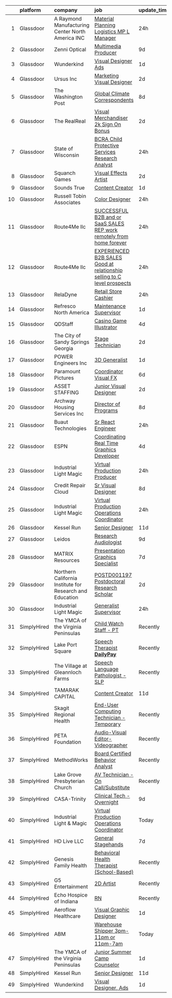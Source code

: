 

|    | platform    | company                                                  | job                                                                                                                                                                                                                                                                                                                                                                                                                                                                                                                                                                                                                                                                                                                                                                                                                                                                                                                                                                                                                                                                                                                                                                                                                                                                                                                                                                                                  | update_time   | location                  |
|---:|:------------|:---------------------------------------------------------|:-----------------------------------------------------------------------------------------------------------------------------------------------------------------------------------------------------------------------------------------------------------------------------------------------------------------------------------------------------------------------------------------------------------------------------------------------------------------------------------------------------------------------------------------------------------------------------------------------------------------------------------------------------------------------------------------------------------------------------------------------------------------------------------------------------------------------------------------------------------------------------------------------------------------------------------------------------------------------------------------------------------------------------------------------------------------------------------------------------------------------------------------------------------------------------------------------------------------------------------------------------------------------------------------------------------------------------------------------------------------------------------------------------|:--------------|:--------------------------|
|  1 | Glassdoor   | A Raymond Manufacturing Center North America  INC        | [Material  Planning   Logistics  MP L  Manager](https://www.glassdoor.com/partner/jobListing.htm?pos=101&ao=1110586&s=58&guid=00000181dc979422a160480b8de30f8c&src=GD_JOB_AD&t=SR&vt=w&ea=1&cs=1_5bd57fe4&cb=1657263330863&jobListingId=1007990135006&cpc=7C0AF3FAC6523A09&jrtk=3-0-1g7e9f564jcat801-1g7e9f56lgahd800-8847a5a67d8776f2--6NYlbfkN0DZZww-p_mr8GWlqIRBY21Wjl_Fk3kglyx5_HcxykVqwXttv2ga1zfky-6GT33BkF8k-EyolbzwOXGoh-pFMF0HL16L0A8LSNO0-rZ8kTLiaJcVSjEgQR-B08ZL4Av6aJ_8uLumbYN99e8OjOgP1x7w4ogxL9rjnQuvs-sioayGC7CQa1a5TKSodLQ4cFF47Ho-zPwNgdNcy3pW88ACK7GO8Qjnh9gZYBoaDF9Hj0g1L1BDvLsjUy2lvBVgy8nf92Qw6pzcKEyrRwd_CPfidvGNZ2BekGxuhhT9qlL8rkAobkEuu7LKkVWlusgT1y_gb1qYqEJ9-Vx-SN-9HW4UCewIB5FpHTqC21CJ_tg6CLAoD1uJ8P7f_1HOdOF5_FjJfvhV75IWbkLhICE32Sg6QaUZW0DIwBwx-WYnC6lfqzOKfW2_wBJ4F4saP3kzQegZnztaDLSet0BV0bOV2BOfkI5nmMvv-BPtA5LCPcV-YjgsDJjiy3yIpGzx8tgc-FTEAsTdFhwvdq9t7A%3D%3D)                                                                                                                                                                                                                                                                                                                                                                                                                                                                                                 | 24h           | Flemingsburg, KY          |
|  2 | Glassdoor   | Zenni Optical                                            | [Multimedia Producer](https://www.glassdoor.com/partner/jobListing.htm?pos=107&ao=1110586&s=58&guid=00000181dc979422a160480b8de30f8c&src=GD_JOB_AD&t=SR&vt=w&cs=1_454d33f7&cb=1657263330864&jobListingId=1007969228595&cpc=0FE1F5EA2BC84A01&jrtk=3-0-1g7e9f564jcat801-1g7e9f56lgahd800-66685a8423798669--6NYlbfkN0D-wagnijxwAeJpKSfKqQ0J9oHqjS3FlIu-AqopM5OplQZzaVhIx9UO4Q8hxVMhGuV9HaKCSmmGouoCn9-qnEDTCmxhL6b3Vv_ut4oOvfUCOD0LYqf-u_8YTEmNGA4jkamHQGlOUxVZ5493jj-ezdqAmnIWlwf8_GxwHBtD9W21By3-Qrx_wHswJGDV3lk-TR1T8xiaoblWZpIQi_SBp98cluTbdI2o9quMxx1TujrZkjaCDAWjH8cAR2_Jn7GM_1CGCPAGrRROuXnY0oVfcwqHiQ2gEBJoZdUNxuhinlqdTfokLeNQlENCzXKlEJe4vTugLnHtn8DAC0zxg6wMeuBwuCzyGtaUbkjXipnsqUioNRZ7jLyuWXWEHpHhQdlPBCU7qCMHwvWcm_7y8iUOni2P07ki4VVcVGYRvDATU6wVsN1V86AeMWs-KzxXpMR2lg3EUvdTbIdj-mH54hvVDwMn)                                                                                                                                                                                                                                                                                                                                                                                                                                                                                                                                                                                            | 9d            | Remote                    |
|  3 | Glassdoor   | Wunderkind                                               | [Visual Designer  Ads](https://www.glassdoor.com/partner/jobListing.htm?pos=119&ao=1136043&s=58&guid=00000181dc979422a160480b8de30f8c&src=GD_JOB_AD&t=SR&vt=w&ea=1&cs=1_e17a8883&cb=1657263330866&jobListingId=1007987616578&jrtk=3-0-1g7e9f564jcat801-1g7e9f56lgahd800-2d6efb8cb9e13ea4-)                                                                                                                                                                                                                                                                                                                                                                                                                                                                                                                                                                                                                                                                                                                                                                                                                                                                                                                                                                                                                                                                                                           | 1d            | New York, NY              |
|  4 | Glassdoor   | Ursus  Inc                                               | [Marketing   Visual Designer](https://www.glassdoor.com/partner/jobListing.htm?pos=110&ao=1110586&s=58&guid=00000181dc979422a160480b8de30f8c&src=GD_JOB_AD&t=SR&vt=w&ea=1&cs=1_806fe7b6&cb=1657263330865&jobListingId=1007985675315&cpc=3DB599BF2F4828F0&jrtk=3-0-1g7e9f564jcat801-1g7e9f56lgahd800-f29d6c416d7e7661--6NYlbfkN0CT8vBT9H5mqECx2dfLV_FONLPDKpIRssxVwtj05Tmm4rA5I0VNOPdM1oYsK66ov5qs26oXjfHfguzQooc3G5Pl-ghCmGPoj2PmFbu89wOeXUIWofUIEanFBQPQQprKV32zN9Eeuix_fCN_LoNFfc6-kzPEHPQ6WqAeZZW7SVPGAneNoR4LL4ICaWUunWEm0NMQwllCqzpb2jbXfq8vno7CjDfcNhde_W5Dghnziav4Z672-EZ4y4kQl5d4YY7G0P_MzTCz_V2KGeLpA4G0WV_bzB5BrxYEhPxUTp5P0zQewCglRmI_LKCzDMzOjtzCOpIqdA9-p-0ma8y3TAf7_YdMu5lJxHjtDXCYMiVz1RSbGiZWMstjjwbxWfy1zAk4dims6IVhr0D06MhjhrLT9IhTinadZiiO_N3arpfQEHL8NFS2TVJes2V3fL8ynt-ihfqthY3_mk_bzsTiaKqF1gOLLoUYVEdAfZG-ftLijPl-d92VZH_1QZa_kL9xEVw9pwy5iJtEG8Jc46pdbO3_xrJJZCr_G_uC0Nr8wfD6WofKxdqm07uAs8WpBQE6j2Q2G6pSgsK7EFEbmHoVRKQFSV8qQfvHHSiVR9ynqQzzibar-Nx-5vg9THv3pWWHn7Upo6FKIIzqWnoCLgrTdLgJgYkMykqcX6YxBDtxax6Y6WucggiWcm-JsL2ry6VNCaNReWltCGNCScMOlc_HDkK00OErky_r_8q9tQzz6FW4uhL2pnzpqdNb-o0sAjqv5Hi8EgoxvBq5uzRagAgmonIknOImuS2HsfdtO4S_c2nb64P2lpLmYBHgzNel9pc2FDAre6mlorQ5UC2ILcNMPJ7pKdGvMsl_OSkNoonGt62o4X3divP7teX88ulS6co23DM3v8a7A_hGLGJEbCJxN1ougYYgrX1Xdql-deMEiiuGja7nPwGJumETCf6SGan_AzUQaOtTGZWl3Mg9bep2bEjHflM7zaYI-t39lnBngmAfBiUNZ-suL0HEyQT8DWBerGNaTeI%3D) | 2d            | Los Angeles, CA           |
|  5 | Glassdoor   | The Washington Post                                      | [Global Climate Correspondents](https://www.glassdoor.com/partner/jobListing.htm?pos=128&ao=1136043&s=58&guid=00000181dc979422a160480b8de30f8c&src=GD_JOB_AD&t=SR&vt=w&cs=1_6a3acfa3&cb=1657263330877&jobListingId=1007971603642&jrtk=3-0-1g7e9f564jcat801-1g7e9f56lgahd800-c8c9f2f35c4299cb-)                                                                                                                                                                                                                                                                                                                                                                                                                                                                                                                                                                                                                                                                                                                                                                                                                                                                                                                                                                                                                                                                                                       | 8d            | Washington, DC            |
|  6 | Glassdoor   | The RealReal                                             | [Visual Merchandiser    2k Sign On Bonus ](https://www.glassdoor.com/partner/jobListing.htm?pos=103&ao=1110586&s=58&guid=00000181dc979422a160480b8de30f8c&src=GD_JOB_AD&t=SR&vt=w&ea=1&cs=1_00ac39b7&cb=1657263330864&jobListingId=1007984907560&cpc=280AB1FAEDD8D536&jrtk=3-0-1g7e9f564jcat801-1g7e9f56lgahd800-4ac500e89ea6db94--6NYlbfkN0DLP6g0lDoqZzhPnc0l2IIO15DLMc6nfdbu3pouBSAEyLHC7K7bTve3tmdCHI28Jr3r6tajo03J6yqho19PXihkvyxW_WvX2o39hPcAwlJLpEMKTHKwYywXFpecqH5MHFg3S5je55Y2FRNEe20sW7tsDhx5Uj9mZ1xBXde9NfBtNe_TEHRcGF__vGr3HpnC85b_ktabR0UVw79Hst8wOyJrTemtmeYv77v4VnnqQefXnhbIPtI8z1YtDjqYekzlOd02_mrD46Zwg4dSWgsAkyMt9PDvBe5vyAZu6FYG7Snbv2rfMKDzXC07eTI74EQDNuD_UWwSdwqnhYIVfsiprD1hYZ3rx819N74bBUwYx0aTzXQv1ZxtGDTrTkJKbFI7MlsT9osgefZfgg4Pk9Rc52C8DqP--19ggiZTqNZQbhFyh3fGfy0ZTEj047KsFIcnKaK9fBVjCycqhWgdDix5ut3L7CxedLSj86HZXxLscPES5p2M62q38Lmoj8LoxUr_E6z8AoWrOZj-DA%3D%3D)                                                                                                                                                                                                                                                                                                                                                                                                                                                                                                      | 2d            | Palm Beach, FL            |
|  7 | Glassdoor   | State of Wisconsin                                       | [BCRA Child Protective Services Research Analyst](https://www.glassdoor.com/partner/jobListing.htm?pos=125&ao=1136043&s=58&guid=00000181dc979422a160480b8de30f8c&src=GD_JOB_AD&t=SR&vt=w&cs=1_a76c6521&cb=1657263330867&jobListingId=1007991344260&jrtk=3-0-1g7e9f564jcat801-1g7e9f56lgahd800-43c41f12a8e829d0-)                                                                                                                                                                                                                                                                                                                                                                                                                                                                                                                                                                                                                                                                                                                                                                                                                                                                                                                                                                                                                                                                                     | 24h           | Green Bay, WI             |
|  8 | Glassdoor   | Squanch Games                                            | [Visual Effects Artist](https://www.glassdoor.com/partner/jobListing.htm?pos=116&ao=1136043&s=58&guid=00000181dc979422a160480b8de30f8c&src=GD_JOB_AD&t=SR&vt=w&ea=1&cs=1_c1b0d2bc&cb=1657263330866&jobListingId=1007985791841&jrtk=3-0-1g7e9f564jcat801-1g7e9f56lgahd800-03dc8f628835d2e5-)                                                                                                                                                                                                                                                                                                                                                                                                                                                                                                                                                                                                                                                                                                                                                                                                                                                                                                                                                                                                                                                                                                          | 2d            | Remote                    |
|  9 | Glassdoor   | Sounds True                                              | [Content Creator](https://www.glassdoor.com/partner/jobListing.htm?pos=130&ao=1136043&s=58&guid=00000181dc979422a160480b8de30f8c&src=GD_JOB_AD&t=SR&vt=w&ea=1&cs=1_64e55120&cb=1657263330878&jobListingId=1007988640184&jrtk=3-0-1g7e9f564jcat801-1g7e9f56lgahd800-5cd85f5d2e40ef7b-)                                                                                                                                                                                                                                                                                                                                                                                                                                                                                                                                                                                                                                                                                                                                                                                                                                                                                                                                                                                                                                                                                                                | 1d            | Louisville, CO            |
| 10 | Glassdoor   | Russell Tobin   Associates                               | [Color Designer](https://www.glassdoor.com/partner/jobListing.htm?pos=111&ao=1110586&s=58&guid=00000181dc979422a160480b8de30f8c&src=GD_JOB_AD&t=SR&vt=w&ea=1&cs=1_dc08b725&cb=1657263330865&jobListingId=1007990181855&cpc=6FC5BA77C9A4CD78&jrtk=3-0-1g7e9f564jcat801-1g7e9f56lgahd800-356cac25998b6039--6NYlbfkN0AmAEGG8avFOUzrOsHfiknRKtH3A0Y6LZHoukWLvPWvQJxCZcAVCIDFyzk0WrVdXvpWboN36XmZBklQpA0MscktTKRVJFs3vKiJOD8d0MjfQlRU5psA5hWLUKstigAx0RWqLk0oYemuo6obkMhO2CoycPcmt_JeR5TPi2PJG2Yp7y8JNS0M88pYYz40dcscQreRUTD6OAYAz9KRFV31ODd2_7_2vqzsRNi9wIpMyTqeIxYzn7816Y5Bf0lpYwuXxwDw_zKMaUuIJ1XDtAIngRTY12LLh4ix8Sn0M0wm5ZPm8g2RK1X0AWjDUbYX9vzSnon1g-5ebwUQmAmz5NHAOi-5nm_VZxyaF8gj2WnBHSHow8XB8IVTAhpwMQ2ZQesg-1hcCfO-5r-EyAt1tsZD_EFR778AaaEriF4MAm_5Q3ib_p-_YfqpU6jp-dqPSIVT3fxYBG9UnBMrHJ5J35I_aiKT6SeAPw91dlR-xVtsiGLEdgVCbKdbJYxQoB7UdbyROzsjqiDBDCdbBM9g1OLyxQ0vxooXO7waUPI_-TURYq9Rdg%3D%3D)                                                                                                                                                                                                                                                                                                                                                                                                                                                                                                | 24h           | Beaverton, OR             |
| 11 | Glassdoor   | Route4Me llc                                             | [SUCCESSFUL B2B and or SaaS SALES REP   work remotely from home forever](https://www.glassdoor.com/partner/jobListing.htm?pos=118&ao=1136043&s=58&guid=00000181dc979422a160480b8de30f8c&src=GD_JOB_AD&t=SR&vt=w&ea=1&cs=1_127befba&cb=1657263330866&jobListingId=1007991182652&jrtk=3-0-1g7e9f564jcat801-1g7e9f56lgahd800-ce5e71b37400700a-)                                                                                                                                                                                                                                                                                                                                                                                                                                                                                                                                                                                                                                                                                                                                                                                                                                                                                                                                                                                                                                                         | 24h           | Remote                    |
| 12 | Glassdoor   | Route4Me llc                                             | [EXPERIENCED B2B SALES   Good at relationship selling to  C  level prospects](https://www.glassdoor.com/partner/jobListing.htm?pos=126&ao=1136043&s=58&guid=00000181dc979422a160480b8de30f8c&src=GD_JOB_AD&t=SR&vt=w&ea=1&cs=1_a4996fad&cb=1657263330867&jobListingId=1007989993265&jrtk=3-0-1g7e9f564jcat801-1g7e9f56lgahd800-971117f03bee92a3-)                                                                                                                                                                                                                                                                                                                                                                                                                                                                                                                                                                                                                                                                                                                                                                                                                                                                                                                                                                                                                                                    | 24h           | Remote                    |
| 13 | Glassdoor   | RelaDyne                                                 | [Retail Store Cashier](https://www.glassdoor.com/partner/jobListing.htm?pos=108&ao=1110586&s=58&guid=00000181dc979422a160480b8de30f8c&src=GD_JOB_AD&t=SR&vt=w&cs=1_8d71f8d1&cb=1657263330864&jobListingId=1007989403794&cpc=6FC5BA77C9A4CD78&jrtk=3-0-1g7e9f564jcat801-1g7e9f56lgahd800-9415a9c25bfd0787--6NYlbfkN0A72-8lX7zhyQqvAwBLSO_TxQLukvLk7KAx6eFUkC_Mtrx-QY2ZweGSBq9S53HIzYqy6gxzf_lgYIrFoCGsPmhjtB6wgT7r8Dq4DmAxAg0tQWIdMB_wCQR4RGB6V2QYAMO1kpoBuJOMZPRL33M7OYaoTZiaH8Ne5mSIC6_PajhzJMANVeLcUAfzsfivD67JnPcTwrsc1bTowajwVxoKlK3LXz_JVGBV6vdBSbouCoeiVjrZbXXv5nGn0hPOQe951-h7lgxLe1FYqRWVunDFbxoLtaWXnst52tptp5W7zJ3ou7_VpOPpnTcS8Wx6h6sqi5YkcOTp1htnK1_UkbQRcCwCxnm5vD8srExJPG6tayOulOmBjHk-Kx3BBHEMGnfFSUiBvVXNpXaysr-Kv7812lpSaTCTdQR8Dnv4UCYVgHJGjuPuIyDRAAkl5zW_Spv-KGRHVSrtB6w0KRHirIeyN8yB00iMMyySr2J7VeMxH3GebRYjX8uwT7w9C3S-PDaw6zIvNA1H0fmpfdaIIZxRuZULgIKHoVpxQms%3D)                                                                                                                                                                                                                                                                                                                                                                                                                                                                                                             | 24h           | Midvale, UT               |
| 14 | Glassdoor   | Refresco North America                                   | [Maintenance Supervisor](https://www.glassdoor.com/partner/jobListing.htm?pos=105&ao=1110586&s=58&guid=00000181dc979422a160480b8de30f8c&src=GD_JOB_AD&t=SR&vt=w&ea=1&cs=1_8a6261fb&cb=1657263330864&jobListingId=1007988003532&cpc=BCC169F53084E245&jrtk=3-0-1g7e9f564jcat801-1g7e9f56lgahd800-6a23d6fbf95db767--6NYlbfkN0DMDY1qTfQxz99MOJLbk-KpCMDcUXWZYNY2SGFN9lIh-gVl_z-TloURwNRZkFdDXwbb7-hHy4Jf3ilutdWe9ev2ZWGhTdPtrnQxgzQerY8g-FDM9JRRnZlTDOIuNQqk9NwrydNhV3z8J8uRntjb55TvyetkUDYWlHFWkCTprnA0zGsuQMl2Q4VZ6eFIGa0Z2fohzCSElVVVL2GpBrLWxNKtArunrzqGxQVJTeshEDjgYejLhy_ZjdETiXcRlzxvpVPFIX7ciaFIGHBJBcfYG1xmr6u7zBr5TS96-PbegWW8t7_ZV21gMvfOjj843XsXCHbvyQIKg_lJS6XqnIWaowoTfcbVZd4UfR4JMaWFrD6c08W0YTtK4__qaEZeCErUgbDK7N9GgLlvCj_bTZaGLMIAo934qP_8FaOwf3kVmyXtp0VwclfXoln4WDv24yBF5xDuG0hrJpcNg2xCdQe4u-JwSxCQcCcHzcClgJNRVD13qQo4FEca3LgGzS4xuCmbi1-TC8tUvUTnnodx4jzMkJCChDOnUEMhP8vadPfEDsG5qg%3D%3D)                                                                                                                                                                                                                                                                                                                                                                                                                                                                                        | 1d            | Fort Gibson, OK           |
| 15 | Glassdoor   | QDStaff                                                  | [Casino Game Illustrator](https://www.glassdoor.com/partner/jobListing.htm?pos=106&ao=1110586&s=58&guid=00000181dc979422a160480b8de30f8c&src=GD_JOB_AD&t=SR&vt=w&ea=1&cs=1_01bad470&cb=1657263330864&jobListingId=1007979465017&cpc=47CFDC01B3F81FAC&jrtk=3-0-1g7e9f564jcat801-1g7e9f56lgahd800-7b5571057083f71e--6NYlbfkN0BK9GXDcakwdiqmeo8o-2GvkYnmPkq7xevAHdeF_847qkpPJo8-WyfGxHsHPe4cA6EI7EtJnTtXxg2G6TxjzkWSjN-_eoC0CQqc2RAq2MV5g6TovBKQDk7CcqvV3amJm8rIfBPyOGl_nc6LyWzqcbr5tu7ooFcLrIX_cxWhA8bZqCmVqt4J3dHY-SB8ces8Cgl52AaOfO-Ron5X7fuqBYXokxlMkRyLdbPBqbxNua-tsmQBwe-zenGUgNLfZaVOrMPN7VdGcuTvGopL9wGSGNMjO4ZMkNOBOp0CFhTB6UveGvDKFAvnv6WgTRC5xlgELIWvv6ZNSoIDkHpsEDWVNpxizv4x01UjCudH1XnmLTqmsc43e7vdXvyMDjED_Y4zenfR3Vi9bg2tQ-kUptfjz4Gaxmy9pXZyTOyk5xmJ7RlViYgyQJisQEF2saRyiMyV1Kou74GdWhnQA49rI2K8xrfrt2tV5ut-nxL11o5W_u8A3Q%3D%3D)                                                                                                                                                                                                                                                                                                                                                                                                                                                                                                                                                       | 4d            | Escondido, CA             |
| 16 | Glassdoor   | The City of Sandy Springs  Georgia                       | [Stage Technician](https://www.glassdoor.com/partner/jobListing.htm?pos=123&ao=1136043&s=58&guid=00000181dc979422a160480b8de30f8c&src=GD_JOB_AD&t=SR&vt=w&cs=1_38cfe095&cb=1657263330866&jobListingId=1007985273665&jrtk=3-0-1g7e9f564jcat801-1g7e9f56lgahd800-c615bae3b2f55b75-)                                                                                                                                                                                                                                                                                                                                                                                                                                                                                                                                                                                                                                                                                                                                                                                                                                                                                                                                                                                                                                                                                                                    | 2d            | Sandy Springs, Fulton, GA |
| 17 | Glassdoor   | POWER Engineers  Inc                                     | [3D Generalist](https://www.glassdoor.com/partner/jobListing.htm?pos=121&ao=1136043&s=58&guid=00000181dc979422a160480b8de30f8c&src=GD_JOB_AD&t=SR&vt=w&cs=1_b7ad3192&cb=1657263330866&jobListingId=1007987825101&jrtk=3-0-1g7e9f564jcat801-1g7e9f56lgahd800-06c3c91291bd6126-)                                                                                                                                                                                                                                                                                                                                                                                                                                                                                                                                                                                                                                                                                                                                                                                                                                                                                                                                                                                                                                                                                                                       | 1d            | Boise, ID                 |
| 18 | Glassdoor   | Paramount Pictures                                       | [Coordinator  Visual FX](https://www.glassdoor.com/partner/jobListing.htm?pos=117&ao=1136043&s=58&guid=00000181dc979422a160480b8de30f8c&src=GD_JOB_AD&t=SR&vt=w&cs=1_c45f7010&cb=1657263330866&jobListingId=1007977299470&jrtk=3-0-1g7e9f564jcat801-1g7e9f56lgahd800-5c747d95737274b9-)                                                                                                                                                                                                                                                                                                                                                                                                                                                                                                                                                                                                                                                                                                                                                                                                                                                                                                                                                                                                                                                                                                              | 6d            | Los Angeles, CA           |
| 19 | Glassdoor   | ASSET STAFFING                                           | [Junior Visual Designer](https://www.glassdoor.com/partner/jobListing.htm?pos=112&ao=1110586&s=58&guid=00000181dc979422a160480b8de30f8c&src=GD_JOB_AD&t=SR&vt=w&ea=1&cs=1_fed0e7ca&cb=1657263330865&jobListingId=1007985125357&cpc=32EE424DE2B657EB&jrtk=3-0-1g7e9f564jcat801-1g7e9f56lgahd800-321fe4d7b4df9c37--6NYlbfkN0AJKXzIKBK5A4Icsd-X245WBxvNnoj5lZwbXMrU7Kqokpie1q6NXPPYrRfUeJUwIsTmxXlDmH3JmviKlTzowrm6PULnUVEWIXDHqrytsVR_ovtI8NMhFjATTQzPk0fTuL6kv6KmDHxuRA93x1e1Fod2-9XECKwOrEXjo1nWLqCCVxIzRUgrMpQJHz0kOhcd7MrUOmGsZi-Y1SjIPR4MttY1BR7epoCfaAKyMaht4vx1M3sICSN9uBkvUmGhbaXwAzdR-Oj9zUzShI1Jna7xkfFP-Q75tAOqQhJCV2KPUiKDZtg8O4BcDLsfcJPfkkn3E4ejNa430bxD6usuV4trqpTnuRvn5vX8nlJ_T5TPJkXDNEIRo-IuW3lv7k3xseXKVthJAfWYle7tumoEBnSdWJwY_zgWwQfE0gmHLo8f-nPt-dKqoRWO-X83PU3XuHa1QakHqpADr2DfQHEKoYH13qk2J4kx-cSK_z9759JTcSmo1sz06yPV8oV6c5l7fpEEJNup_-LFfp9TEw%3D%3D)                                                                                                                                                                                                                                                                                                                                                                                                                                                                                                                        | 2d            | New York, NY              |
| 20 | Glassdoor   | Archway Housing   Services  Inc                          | [Director of Programs](https://www.glassdoor.com/partner/jobListing.htm?pos=114&ao=1110586&s=58&guid=00000181dc979422a160480b8de30f8c&src=GD_JOB_AD&t=SR&vt=w&ea=1&cs=1_252eeb23&cb=1657263330866&jobListingId=1007970877341&cpc=9908D8D4413DBB8A&jrtk=3-0-1g7e9f564jcat801-1g7e9f56lgahd800-2e799b82c76f3048--6NYlbfkN0As4jd5aSKiW_uIisjgg29AJq4kDcBvocvbMwgV2qt84RZnmGr_1l1iBSOC78XtD-gwhNl8-keqvoHM5u4vnKBepdVR3JOR3Ijmj9v4sehI1GPDEa3i1MmQ5qbxGUmqHlOoZ4V1frjV0JASdcujDOAek45iLhUtPgSnM_X9JimXpEdPckz-DIzvcPrgDdTAm6W9fWexdu_maU9f6VOaw5QHnz-Zw81rlJebP3us6fdsFr6aJA-HHeEk8ms5l1oEm6rss5407iWeQh38Q0SE3YNVowNJMUSH5px1QD6mCasHEA2v8gbHFknx7UQkdPmId-9kcSWNLSVPnrx0FxXoQKMfFGoB-XKo7h8ypfg4X8CWD6Ts88MeBRzmAlzx_cn8D9MqFNbWzWnGM6pxB8qhYv_QAqY5qViAhF4TaNnIpsfnN3nU23qYpXfzAkQt7jBBUxuAbYbeQ2g0Ugjt1BmYsIeilofSpvYEzsJ_lO2zUYSOXdraremFtc_SdhQbEdnyzlA%3D)                                                                                                                                                                                                                                                                                                                                                                                                                                                                                                                                        | 8d            | Denver, CO                |
| 21 | Glassdoor   | Buaut Technologies                                       | [Sr  React Engineer](https://www.glassdoor.com/partner/jobListing.htm?pos=109&ao=1110586&s=58&guid=00000181dc979422a160480b8de30f8c&src=GD_JOB_AD&t=SR&vt=w&ea=1&cs=1_c81e1eb4&cb=1657263330865&jobListingId=1007990782496&cpc=87A0A889578C8297&jrtk=3-0-1g7e9f564jcat801-1g7e9f56lgahd800-cac818aa0be4b91e--6NYlbfkN0AM12BqbIzrsuE18cTx8sQy-T1AownhVWSDbBE0SGQbQM8Z_m2B7VVdsOv7FlBfihLiUzm9GeHQ_7KpqFuMiGN_8B1I6_sY-CC2wm3YWQSRGUsmA7Xdr1kQxvNUwe4AJ5LdWfMGx80dZAHP1a_zszgtzB4-QI8oSSfSxTIKYh1Trp1aBr10xUdGI0EhY8E0P2BjVYumFadk_NiwCk16FL6rTRfOKvpytqyBaKaYakry0qkVTETpNIc3WXcOzpPGAPlTHQYgOUAZPgxyhKvOVHGPX_Mp0LT3NHiBFNzmZX1ayc56TF5-9rzqKHjJTnECc_xlvKezaWhQ812As4iSm6imu3tFxgBbAqnebk0U1pWTMLNPEdUlZPK4_e6QDnY_h7jdsINWl2uWyMqWDLJYWy7HDOj4RZuVvIa9LulQ__ilkBLLlKchmtbF2ILMbYSbZ7fOGCzj4XI9cjQ6GIkgCRvLVgUQA7Tg_LL__ZxsTKFOuiGoh0awNdV1QA-yHl5bJZsB94WemOpMRg%3D%3D)                                                                                                                                                                                                                                                                                                                                                                                                                                                                                                                            | 24h           | Remote                    |
| 22 | Glassdoor   | ESPN                                                     | [Coordinating Real Time Graphics Developer](https://www.glassdoor.com/partner/jobListing.htm?pos=102&ao=1110586&s=58&guid=00000181dc979422a160480b8de30f8c&src=GD_JOB_AD&t=SR&vt=w&cs=1_1ef6ea8c&cb=1657263330863&jobListingId=1007980701634&cpc=5C70DC7FEE0D01B1&jrtk=3-0-1g7e9f564jcat801-1g7e9f56lgahd800-2b32dda315a31b7c--6NYlbfkN0DAFTyt7pbDCC2JPO79CSdi1dIb81yjczP5qsKcZIxgiYm3-7g-689Ur9xqU8QiYHU6iGcbMZnJXywws3uOnydXQ9m4n4xiQkZxxnUT0w1SxVLLE0HAFnlDbrPADdxqIXmGtAogZ4vpBHeQzn1I1LutISAFENtNxN6Iu5ssrU5KnsmAEKsg-Z7k2vxU48YUuNoRa9N3HIMdMCj_SuArIKMselDAaH_gQRnR2Q4G21-LGbZxUI-1wFLCJVYaC-KLHUNyqjWxynngaRx9IRjPyIuSr1S74tjM4ZIKNF2kkWjRxFAwgoU794LYgN93fizrBJwjqSQEF1O8Ui3yqhIu2jAo_-qQEKeIssWtH7ZKo9WW6j0X9crJVCjuM4Qdqe1S4Uqrwbk9XF53icwqcy0Irv_TFfoMCDFzvdqMIo1nOWu2XYc5FH80Qp2bJXyBfAnmElqxvQpNcpM5Z673Jb0Z6qSg)                                                                                                                                                                                                                                                                                                                                                                                                                                                                                                                                                                      | 4d            | Bristol, CT               |
| 23 | Glassdoor   | Industrial Light   Magic                                 | [Virtual Production Producer](https://www.glassdoor.com/partner/jobListing.htm?pos=124&ao=1136043&s=58&guid=00000181dc979422a160480b8de30f8c&src=GD_JOB_AD&t=SR&vt=w&cs=1_d5b00da0&cb=1657263330866&jobListingId=1007989924309&jrtk=3-0-1g7e9f564jcat801-1g7e9f56lgahd800-b181c5391c6808d5-)                                                                                                                                                                                                                                                                                                                                                                                                                                                                                                                                                                                                                                                                                                                                                                                                                                                                                                                                                                                                                                                                                                         | 24h           | San Francisco, CA         |
| 24 | Glassdoor   | Credit Repair Cloud                                      | [Sr  Visual Designer](https://www.glassdoor.com/partner/jobListing.htm?pos=122&ao=1136043&s=58&guid=00000181dc979422a160480b8de30f8c&src=GD_JOB_AD&t=SR&vt=w&ea=1&cs=1_26ede5b9&cb=1657263330866&jobListingId=1007971870465&jrtk=3-0-1g7e9f564jcat801-1g7e9f56lgahd800-e291b1996014a4ae-)                                                                                                                                                                                                                                                                                                                                                                                                                                                                                                                                                                                                                                                                                                                                                                                                                                                                                                                                                                                                                                                                                                            | 8d            | Los Angeles, CA           |
| 25 | Glassdoor   | Industrial Light   Magic                                 | [Virtual Production Operations Coordinator](https://www.glassdoor.com/partner/jobListing.htm?pos=115&ao=1136043&s=58&guid=00000181dc979422a160480b8de30f8c&src=GD_JOB_AD&t=SR&vt=w&cs=1_24849e54&cb=1657263330865&jobListingId=1007989924306&jrtk=3-0-1g7e9f564jcat801-1g7e9f56lgahd800-018c295f45bedb85-)                                                                                                                                                                                                                                                                                                                                                                                                                                                                                                                                                                                                                                                                                                                                                                                                                                                                                                                                                                                                                                                                                           | 24h           | San Francisco, CA         |
| 26 | Glassdoor   | Kessel Run                                               | [Senior Designer](https://www.glassdoor.com/partner/jobListing.htm?pos=120&ao=1136043&s=58&guid=00000181dc979422a160480b8de30f8c&src=GD_JOB_AD&t=SR&vt=w&ea=1&cs=1_8101dc2a&cb=1657263330866&jobListingId=1007965021797&jrtk=3-0-1g7e9f564jcat801-1g7e9f56lgahd800-3d0994334884b52e-)                                                                                                                                                                                                                                                                                                                                                                                                                                                                                                                                                                                                                                                                                                                                                                                                                                                                                                                                                                                                                                                                                                                | 11d           | Boston, MA                |
| 27 | Glassdoor   | Leidos                                                   | [Research Audiologist](https://www.glassdoor.com/partner/jobListing.htm?pos=104&ao=1110586&s=58&guid=00000181dc979422a160480b8de30f8c&src=GD_JOB_AD&t=SR&vt=w&cs=1_c0a74841&cb=1657263330864&jobListingId=1007969126614&cpc=545C0D17DAD7ABB7&jrtk=3-0-1g7e9f564jcat801-1g7e9f56lgahd800-7088d57616d3e352--6NYlbfkN0CZUO70VSdYKA8PR3jfrSh5ljhqJhfDt0PzQCMubt8cRihWbmqO_-CcWTBwQGpXTihm3IXuuKT4ONPo1Kf_UxBs_ZJ-UyChC0cK3q1cx0g6p2bfKVliJJ6IUx3oj06cAkLipHMFEVk2IjZUlRzm9j3_jkbmQ80yB5G7mmh1cmm1jeZrzJWRmvH7JpdA2Et4xxdyrXz3N8lHArIf3-5X0MdooxiQY8VDotYz4zT1kveGcPzG_1jp6zRqT--fvHLxiMcJ4GSuEvx839f0KbfiKUNPZbkGLidWd1R8BFI6IxZyZfB9ICZICLmPwM9I8_T_pKS0c7Tr6yyGOXEzHBzeoMJdmoH6vwCYp4l4-o-ILCjWaxeV_GSjgpCjTdZ203xZhrahIz4EhPUYAO77_Ce_Oa5cvGPXW5-Ve5gzJGKLlFaNT0t36j0lxj-PNZ1ISTBiVyTmhfe_Gm9j2lDHK8pMZjVT60OtZSKMuH_gElYKwG9AlwFiff43kdaSYLIkWb5eJ0OeUgRiXdZBAejqE4Vi4zLG_-6Ro5gtE7UWLa4xby7pOvMDirinwyj5XNs6EhEUHtwpuE-ObXcujxKEuxBy4n7Bx-d0S7gKJec4HPVi771muQ%3D%3D)                                                                                                                                                                                                                                                                                                                                                                                                                               | 9d            | Groton, CT                |
| 28 | Glassdoor   | MATRIX Resources                                         | [Presentation Graphics Specialist](https://www.glassdoor.com/partner/jobListing.htm?pos=113&ao=1110586&s=58&guid=00000181dc979422a160480b8de30f8c&src=GD_JOB_AD&t=SR&vt=w&ea=1&cs=1_a2b8ba41&cb=1657263330866&jobListingId=1007973733463&cpc=48B9F4758953335C&jrtk=3-0-1g7e9f564jcat801-1g7e9f56lgahd800-a62b5f047dc4b6fd--6NYlbfkN0De5ppvndiyxA0pMSLQzOe_j9Mra0KF_8EhxTxOKXtZIfhM20E97mGJ6rqAxbACvL-cqAF-LbHge5qlUJ8Xb7cG7dOjdhgwkpFTkFp7tgIo7_0uQXUrHSageNGZ7bRRgnULAqrkfFo0X7TZoFmY6R4spA8C6oV5v05za3hbZx801fVehutvCVClWqHOyeQvkqqctTaEBQoJVqchVQPnDoJtrOu8Q2mNrsDMVpwgSRSQVciXsbSB5ly1KADIgAxgx6tH7OMXPOR_uNKvQaXIPlya_yzcggRYdUwzizUPWgKSI7ynx8p5JZikCE-mwIHYPlm7cswD38HYT7zPn15-UYAMtkC6URFFvpGRKZdK2R4PMECGveSoiNNIEwAPWbc2laYRrRNEdx51EdGr40084LensNBJeVdJYQikj5HBraQVOTJ-Dvliz-284FJoTCz5eO3gcoq9taKvbOYjtP6Mi3NeQ2IqGNWie6X3tMwzcQBxjqWK2G59nY_Oo4PybnpvqR7MO7004B0pVNra_04SEw6XOeRgw1onogIE56ApJQvg2w%3D%3D)                                                                                                                                                                                                                                                                                                                                                                                                                                                                              | 7d            | New York, NY              |
| 29 | Glassdoor   | Northern California Institute for Research and Education | [POSTD001197 Postdoctoral Research Scholar](https://www.glassdoor.com/partner/jobListing.htm?pos=127&ao=1136043&s=58&guid=00000181dc979422a160480b8de30f8c&src=GD_JOB_AD&t=SR&vt=w&ea=1&cs=1_8b25e0aa&cb=1657263330867&jobListingId=1007985047730&jrtk=3-0-1g7e9f564jcat801-1g7e9f56lgahd800-d676e3fc2dd78f3a-)                                                                                                                                                                                                                                                                                                                                                                                                                                                                                                                                                                                                                                                                                                                                                                                                                                                                                                                                                                                                                                                                                      | 2d            | San Francisco, CA         |
| 30 | Glassdoor   | Industrial Light   Magic                                 | [Generalist Supervisor](https://www.glassdoor.com/partner/jobListing.htm?pos=129&ao=1136043&s=58&guid=00000181dc979422a160480b8de30f8c&src=GD_JOB_AD&t=SR&vt=w&cs=1_92f279c0&cb=1657263330877&jobListingId=1007989925268&jrtk=3-0-1g7e9f564jcat801-1g7e9f56lgahd800-80736bd3a09310fc-)                                                                                                                                                                                                                                                                                                                                                                                                                                                                                                                                                                                                                                                                                                                                                                                                                                                                                                                                                                                                                                                                                                               | 24h           | San Francisco, CA         |
| 31 | SimplyHired | The YMCA of the Virginia Peninsulas                      | [Child Watch Staff - PT](https://www.simplyhired.com/job/bTg4reoUq2uwdjtsigZ9COOjAY0Bn9m8ju5u_3CfKDaGaeOfC9GYBg?q=visual+effects)                                                                                                                                                                                                                                                                                                                                                                                                                                                                                                                                                                                                                                                                                                                                                                                                                                                                                                                                                                                                                                                                                                                                                                                                                                                                    | Recently      | Warsaw, VA                |
| 32 | SimplyHired | Lake Port Square                                         | [Speech Therapist **DailyPay**](https://www.simplyhired.com/job/UnbmGA5ask0d3rqUECA3Vus0b1qHb1rsdbo-W4HeVzi_DQ2TQoAJ7Q?q=visual+effects)                                                                                                                                                                                                                                                                                                                                                                                                                                                                                                                                                                                                                                                                                                                                                                                                                                                                                                                                                                                                                                                                                                                                                                                                                                                             | Recently      | Leesburg, FL              |
| 33 | SimplyHired | The Village at Gleannloch Farms                          | [Speech Language Pathologist - SLP](https://www.simplyhired.com/job/W-bRX8_Z4fziyw4S5Ln_4G1frszN92TcFW0005kmiBGtfUkEHHojrg?q=visual+effects)                                                                                                                                                                                                                                                                                                                                                                                                                                                                                                                                                                                                                                                                                                                                                                                                                                                                                                                                                                                                                                                                                                                                                                                                                                                         | Recently      | Spring, TX                |
| 34 | SimplyHired | TAMARAK CAPITAL                                          | [Content Creator](https://www.simplyhired.com/job/pHiMc0Ba27gF8K5ULS0kQ_oruy71Bg5uRKeyRAjhT9kxY58S7I7hww?q=visual+effects)                                                                                                                                                                                                                                                                                                                                                                                                                                                                                                                                                                                                                                                                                                                                                                                                                                                                                                                                                                                                                                                                                                                                                                                                                                                                           | 11d           | Springville, UT           |
| 35 | SimplyHired | Skagit Regional Health                                   | [End-User Computing Technician - Temporary](https://www.simplyhired.com/job/lI09PUUwnPTtJoaUmWwPq11MyTV3t6sPJMzWUrFtOdiHJoAm8p6K8Q?q=visual+effects)                                                                                                                                                                                                                                                                                                                                                                                                                                                                                                                                                                                                                                                                                                                                                                                                                                                                                                                                                                                                                                                                                                                                                                                                                                                 | Recently      | Mount Vernon, WA          |
| 36 | SimplyHired | PETA Foundation                                          | [Audio-Visual Editor-Videographer](https://www.simplyhired.com/job/y4aOHqi8u_Q78Yrfnlg7uo2o-Vz3hd-WA3aqyHyC38NrhMeVZ-FzSg?q=visual+effects)                                                                                                                                                                                                                                                                                                                                                                                                                                                                                                                                                                                                                                                                                                                                                                                                                                                                                                                                                                                                                                                                                                                                                                                                                                                          | Recently      | Los Angeles, CA           |
| 37 | SimplyHired | MethodWorks                                              | [Board Certified Behavior Analyst](https://www.simplyhired.com/job/waBo_4fr9ocI3OA_ESqiA7ISWzJojZp5ZrK-JYrPE2Mc-utbYfKTEw?q=visual+effects)                                                                                                                                                                                                                                                                                                                                                                                                                                                                                                                                                                                                                                                                                                                                                                                                                                                                                                                                                                                                                                                                                                                                                                                                                                                          | Recently      | Anchorage, AK             |
| 38 | SimplyHired | Lake Grove Presbyterian Church                           | [AV Technician - On Call/Substitute](https://www.simplyhired.com/job/tb9Lp_96v5nuqnhe0ZYtbeKN6hRlb-jVRHz1dLdsFAKeVM_Axvfv9Q?q=visual+effects)                                                                                                                                                                                                                                                                                                                                                                                                                                                                                                                                                                                                                                                                                                                                                                                                                                                                                                                                                                                                                                                                                                                                                                                                                                                        | Recently      | Lake Oswego, OR           |
| 39 | SimplyHired | CASA-Trinity                                             | [Clinical Tech - Overnight](https://www.simplyhired.com/job/PNcZO24zl22SM06PjahUxs3kTHhMie1-bwsk9seT7F1etD4b2siKgg?q=visual+effects)                                                                                                                                                                                                                                                                                                                                                                                                                                                                                                                                                                                                                                                                                                                                                                                                                                                                                                                                                                                                                                                                                                                                                                                                                                                                 | 9d            | Olean, NY                 |
| 40 | SimplyHired | Industrial Light & Magic                                 | [Virtual Production Operations Coordinator](https://www.simplyhired.com/job/GoNrd8hJt9uFzdq4BsE8uE5broyUBG7lYHh-w9LEAGBerH_SJJ_H6w?q=visual+effects)                                                                                                                                                                                                                                                                                                                                                                                                                                                                                                                                                                                                                                                                                                                                                                                                                                                                                                                                                                                                                                                                                                                                                                                                                                                 | Today         | San Francisco, CA         |
| 41 | SimplyHired | HD Live LLC                                              | [General Stagehands](https://www.simplyhired.com/job/rwAkJ3etkyCy7R1VphXqoq7hcAXyftjjKja7u5lhy7zwuoSGrtcQFw?q=visual+effects)                                                                                                                                                                                                                                                                                                                                                                                                                                                                                                                                                                                                                                                                                                                                                                                                                                                                                                                                                                                                                                                                                                                                                                                                                                                                        | 7d            | Cincinnati, OH            |
| 42 | SimplyHired | Genesis Family Health                                    | [Behavioral Health Therapist (School-Based)](https://www.simplyhired.com/job/Oj7rg--3sv1ne8CZti7aRiQjwMV5hR5nB4W_JNW_f34EJ6eq8ea5AQ?q=visual+effects)                                                                                                                                                                                                                                                                                                                                                                                                                                                                                                                                                                                                                                                                                                                                                                                                                                                                                                                                                                                                                                                                                                                                                                                                                                                | Recently      | Satanta, KS               |
| 43 | SimplyHired | G5 Entertainment                                         | [2D Artist](https://www.simplyhired.com/job/Sigtge4nG7ayS4-4JKqbM4gtX9-ZFefL3on0nDZFc6I5h0f2Ei5pRg?q=visual+effects)                                                                                                                                                                                                                                                                                                                                                                                                                                                                                                                                                                                                                                                                                                                                                                                                                                                                                                                                                                                                                                                                                                                                                                                                                                                                                 | Recently      | Remote                    |
| 44 | SimplyHired | Echo Hospice of Indiana                                  | [RN](https://www.simplyhired.com/job/-yEpjZRUtwVVSO8NdzHWIrs11vQrJdoeYR5hfZ9FiKeEBB6ngRlqbg?q=visual+effects)                                                                                                                                                                                                                                                                                                                                                                                                                                                                                                                                                                                                                                                                                                                                                                                                                                                                                                                                                                                                                                                                                                                                                                                                                                                                                        | Recently      | Highland, IN              |
| 45 | SimplyHired | Aeroflow Healthcare                                      | [Visual Graphic Designer](https://www.simplyhired.com/job/DNxsnDIH3BDIfFGj1HG-dpGhqPwnbi-y4urc66FnAEy_x7vv8c9UOQ?q=visual+effects)                                                                                                                                                                                                                                                                                                                                                                                                                                                                                                                                                                                                                                                                                                                                                                                                                                                                                                                                                                                                                                                                                                                                                                                                                                                                   | 1d            | Asheville, NC             |
| 46 | SimplyHired | ABM                                                      | [Warehouse Shipper 3pm-11pm or 11pm-7am](https://www.simplyhired.com/job/iAIRIe8hjqCKymJ9k0YTwG4CvQYM-OGjSs07iwFhskpZgamCuH6CWg?q=visual+effects)                                                                                                                                                                                                                                                                                                                                                                                                                                                                                                                                                                                                                                                                                                                                                                                                                                                                                                                                                                                                                                                                                                                                                                                                                                                    | Today         | Oxford, PA                |
| 47 | SimplyHired | The YMCA of the Virginia Peninsulas                      | [Junior Summer Camp Counselor](https://www.simplyhired.com/job/lNNmmDjiycMnNLigiqqIqzO80IVTuJ1EaHd8Bw0BHkNMwbSsFjn6lg?q=visual+effects)                                                                                                                                                                                                                                                                                                                                                                                                                                                                                                                                                                                                                                                                                                                                                                                                                                                                                                                                                                                                                                                                                                                                                                                                                                                              | 1d            | Warsaw, VA +5 locations   |
| 48 | SimplyHired | Kessel Run                                               | [Senior Designer](https://www.simplyhired.com/job/hpSMTk1063tZVaAq1s2B6tXqLqo4_aVZ90iT2M0dbLgHO82W-wmRBA?q=visual+effects)                                                                                                                                                                                                                                                                                                                                                                                                                                                                                                                                                                                                                                                                                                                                                                                                                                                                                                                                                                                                                                                                                                                                                                                                                                                                           | 11d           | Boston, MA                |
| 49 | SimplyHired | Wunderkind                                               | [Visual Designer, Ads](https://www.simplyhired.com/job/Snu-qbVvEFE-IfIqNmaerJ196XaGrF0lCWzuxLbKpsAsb9ANK-e_IA?q=visual+effects)                                                                                                                                                                                                                                                                                                                                                                                                                                                                                                                                                                                                                                                                                                                                                                                                                                                                                                                                                                                                                                                                                                                                                                                                                                                                      | 1d            | New York, NY              |